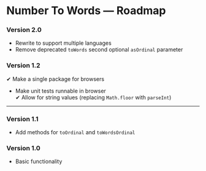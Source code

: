 # Number To Words — Roadmap

### Version 2.0
- Rewrite to support multiple languages
- Remove deprecated `toWords` second optional `asOrdinal` parameter

### Version 1.2
✔ Make a single package for browsers  
- Make unit tests runnable in browser  
✔ Allow for string values (replacing `Math.floor` with `parseInt`)

---

### Version 1.1
- Add methods for `toOrdinal` and `toWordsOrdinal`

### Version 1.0
- Basic functionality
